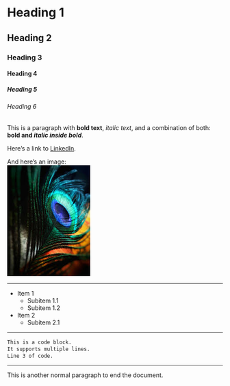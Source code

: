 # Heading 1

## Heading 2

### Heading 3

#### Heading 4

##### Heading 5

###### Heading 6

This is a paragraph with **bold text**, *italic text*, and a combination of both: **bold and *italic inside bold***.

Here’s a link to [LinkedIn](https://www.linkedin.com/in/dumpa-sreekar-reddy/).

And here’s an image:  
![cat](image.jpg)

---

- Item 1
  - Subitem 1.1
  - Subitem 1.2
- Item 2
  - Subitem 2.1

---

```
This is a code block.
It supports multiple lines.
Line 3 of code.
```
---

This is another normal paragraph to end the document.